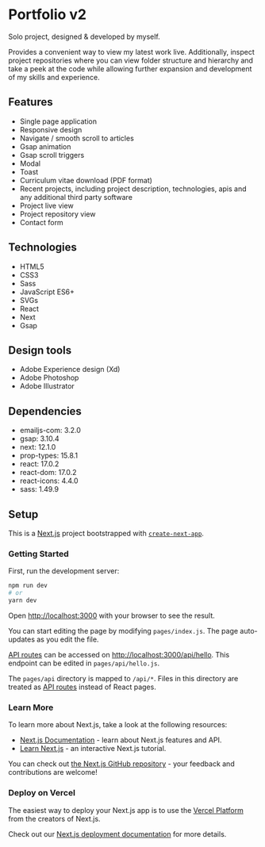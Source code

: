 # Portfolio v2

Solo project, designed & developed by myself.

Provides a convenient way to view my latest work live. Additionally, inspect project repositories where you can view folder structure and hierarchy and take a peek at the code while allowing further expansion and development of my skills and experience.

## Features

- Single page application
- Responsive design
- Navigate / smooth scroll to articles
- Gsap animation
- Gsap scroll triggers
- Modal
- Toast
- Curriculum vitae download (PDF format)
- Recent projects, including project description, technologies, apis and any additional third party software
- Project live view
- Project repository view
- Contact form

## Technologies

- HTML5
- CSS3
- Sass
- JavaScript ES6+
- SVGs
- React
- Next
- Gsap

## Design tools

- Adobe Experience design (Xd)
- Adobe Photoshop
- Adobe Illustrator

## Dependencies

- emailjs-com: 3.2.0
- gsap: 3.10.4
- next: 12.1.0
- prop-types: 15.8.1
- react: 17.0.2
- react-dom: 17.0.2
- react-icons: 4.4.0
- sass: 1.49.9

## Setup

This is a [Next.js](https://nextjs.org/) project bootstrapped with [`create-next-app`](https://github.com/vercel/next.js/tree/canary/packages/create-next-app).

### Getting Started

First, run the development server:

```bash
npm run dev
# or
yarn dev
```

Open [http://localhost:3000](http://localhost:3000) with your browser to see the result.

You can start editing the page by modifying `pages/index.js`. The page auto-updates as you edit the file.

[API routes](https://nextjs.org/docs/api-routes/introduction) can be accessed on [http://localhost:3000/api/hello](http://localhost:3000/api/hello). This endpoint can be edited in `pages/api/hello.js`.

The `pages/api` directory is mapped to `/api/*`. Files in this directory are treated as [API routes](https://nextjs.org/docs/api-routes/introduction) instead of React pages.

### Learn More

To learn more about Next.js, take a look at the following resources:

- [Next.js Documentation](https://nextjs.org/docs) - learn about Next.js features and API.
- [Learn Next.js](https://nextjs.org/learn) - an interactive Next.js tutorial.

You can check out [the Next.js GitHub repository](https://github.com/vercel/next.js/) - your feedback and contributions are welcome!

### Deploy on Vercel

The easiest way to deploy your Next.js app is to use the [Vercel Platform](https://vercel.com/new?utm_medium=default-template&filter=next.js&utm_source=create-next-app&utm_campaign=create-next-app-readme) from the creators of Next.js.

Check out our [Next.js deployment documentation](https://nextjs.org/docs/deployment) for more details.
